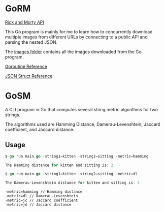 # GoRM

[Rick and Morty API](https://rickandmortyapi.com/)

This Go program is mainly for me to learn how to concurrently download multiple images from different URLs by connecting to a public API and parsing the nested JSON.

The [images folder](images) contains all the images downloaded from the Go program.

[Goroutine Reference](https://gist.github.com/nevermosby/b54d473ea9153bb75eebd14d8d816544)

[JSON Struct Reference](https://github.com/pitakill/rickandmortyapigowrapper/blob/master/character_structs.go)

# GoSM

A CLI program in Go that computes several string metric algorithms for two strings.

The algorithms used are Hamming Distance, Damerau-Levenshtein, Jaccard coefficient, and Jaccard distance.

## Usage
```go
$ go run main.go -string1=kitten -string2=sitting -metric=hamming

The Hamming distance for kitten and sitting is: 2

$ go run main.go -string1=kitten -string2=sitting -metric=dl

The Damerau-Levenshtein distance for kitten and sitting is: 3
```
```
-metric=hamming // Hamming distance
-metric=dl // Damerau-Levenshtein
-metric=jc // Jaccard coefficient
-metric=jd // Jaccard distance
```

